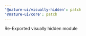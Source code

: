 ```yaml
---
'@nature-ui/visually-hidden': patch
'@nature-ui/core': patch
---
```


Re-Exported visually hidden module
